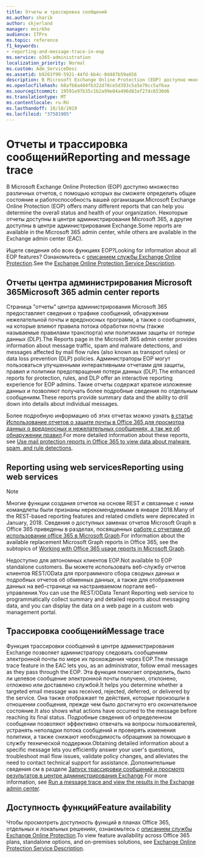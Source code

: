```yaml
---
title: Отчеты и трассировка сообщений
ms.author: sharik
author: skjerland
manager: mnirkhe
audience: ITPro
ms.topic: reference
f1_keywords:
- reporting-and-message-trace-in-eop
ms.service: o365-administration
localization_priority: Normal
ms.custom: Adm_ServiceDesc
ms.assetid: b9263f99-5921-44fd-bb4c-0d487b59a656
description: В Microsoft Exchange Online Protection (EOP) доступно множество различных отчетов, с помощью которых вы сможете определить общее состояние и работоспособность вашей организации. Некоторые отчеты доступны в центре администрирования Microsoft 365, а другие доступны в центре администрирования Exchange.
ms.openlocfilehash: b8afb8a404fb322d70ce5d393c5a5e70cc5af6aa
ms.sourcegitcommit: 19591e97b35c1b2a99e04a496d83af27dc6530d6
ms.translationtype: MT
ms.contentlocale: ru-RU
ms.lasthandoff: 10/18/2019
ms.locfileid: "37581905"
---
```

# <a name="reporting-and-message-trace"></a><span data-ttu-id="f8b0a-104">Отчеты и трассировка сообщений</span><span class="sxs-lookup"><span data-stu-id="f8b0a-104">Reporting and message trace</span></span>

<span data-ttu-id="f8b0a-105">В Microsoft Exchange Online Protection (EOP) доступно множество различных отчетов, с помощью которых вы сможете определить общее состояние и работоспособность вашей организации.</span><span class="sxs-lookup"><span data-stu-id="f8b0a-105">Microsoft Exchange Online Protection (EOP) offers many different reports that can help you determine the overall status and health of your organization.</span></span> <span data-ttu-id="f8b0a-106">Некоторые отчеты доступны в центре администрирования Microsoft 365, а другие доступны в центре администрирования Exchange.</span><span class="sxs-lookup"><span data-stu-id="f8b0a-106">Some reports are available in the Microsoft 365 admin center, while others are available in the Exchange admin center (EAC).</span></span>

<span data-ttu-id="f8b0a-107">Ищете сведения обо всех функциях EOP?</span><span class="sxs-lookup"><span data-stu-id="f8b0a-107">Looking for information about all EOP features?</span></span> <span data-ttu-id="f8b0a-108">Ознакомьтесь с [описанием службы Exchange Online Protection](exchange-online-protection-service-description.md).</span><span class="sxs-lookup"><span data-stu-id="f8b0a-108">See the [Exchange Online Protection Service Description](exchange-online-protection-service-description.md).</span></span>

## <a name="microsoft-365-admin-center-reports"></a><span data-ttu-id="f8b0a-109">Отчеты центра администрирования Microsoft 365</span><span class="sxs-lookup"><span data-stu-id="f8b0a-109">Microsoft 365 admin center reports</span></span>

<span data-ttu-id="f8b0a-110">Страница "отчеты" центра администрирования Microsoft 365 предоставляет сведения о трафике сообщений, обнаружении нежелательной почты и вредоносных программ, а также о сообщениях, на которые влияют правила потока обработки почты (также называемые правилами транспорта) или политиками защиты от потери данных (DLP).</span><span class="sxs-lookup"><span data-stu-id="f8b0a-110">The Reports page in the Microsoft 365 admin center provides information about message traffic, spam and malware detections, and messages affected by mail flow rules (also known as transport rules) or data loss prevention (DLP) policies.</span></span> <span data-ttu-id="f8b0a-111">Администраторы EOP могут пользоваться улучшенными интерактивными отчетами для защиты, правил и политики предотвращения потери данных (DLP).</span><span class="sxs-lookup"><span data-stu-id="f8b0a-111">The enhanced reports for protection, rules, and DLP offer an interactive reporting experience for EOP admins.</span></span> <span data-ttu-id="f8b0a-112">Такие отчеты содержат краткое изложение данных и позволяют получать более подробные сведения по отдельным сообщениям.</span><span class="sxs-lookup"><span data-stu-id="f8b0a-112">These reports provide summary data and the ability to drill down into details about individual messages.</span></span>

<span data-ttu-id="f8b0a-113">Более подробную информацию об этих отчетах можно узнать [в статье Использование отчетов о защите почты в Office 365 для просмотра данных о вредоносных и нежелательных сообщениях, а так же об обнаружении правил](https://docs.microsoft.com/exchange/monitoring/use-mail-protection-reports).</span><span class="sxs-lookup"><span data-stu-id="f8b0a-113">For more detailed information about these reports, see [Use mail protection reports in Office 365 to view data about malware, spam, and rule detections](https://docs.microsoft.com/exchange/monitoring/use-mail-protection-reports).</span></span>

## <a name="reporting-using-web-services"></a><span data-ttu-id="f8b0a-114">Reporting using web services</span><span class="sxs-lookup"><span data-stu-id="f8b0a-114">Reporting using web services</span></span>

> [!NOTE]
> <span data-ttu-id="f8b0a-115">Многие функции создания отчетов на основе REST и связанные с ними командлеты были признаны нерекомендуемыми в январе 2018.</span><span class="sxs-lookup"><span data-stu-id="f8b0a-115">Many of the REST-based reporting features and related cmdlets were deprecated in January, 2018.</span></span> <span data-ttu-id="f8b0a-116">Сведения о доступных заменах отчетов Microsoft Graph в Office 365 приведены в разделах, посвященных [работе с отчетами об использовании office 365 в Microsoft Graph](https://go.microsoft.com/fwlink/p/?LinkID=865135).</span><span class="sxs-lookup"><span data-stu-id="f8b0a-116">For information about the available replacement Microsoft Graph reports in Office 365, see the subtopics of [Working with Office 365 usage reports in Microsoft Graph](https://go.microsoft.com/fwlink/p/?LinkID=865135).</span></span>

<span data-ttu-id="f8b0a-117">Недоступно для автономных клиентов EOP.</span><span class="sxs-lookup"><span data-stu-id="f8b0a-117">Not available to EOP standalone customers.</span></span> <span data-ttu-id="f8b0a-118">Вы можете использовать веб-службу отчетов клиентов REST/OData для программного сбора сводных данных и подробных отчетов об обменных данных, а также для отображения данных на веб-странице на настраиваемом портале веб-управления.</span><span class="sxs-lookup"><span data-stu-id="f8b0a-118">You can use the REST/OData Tenant Reporting web service to programmatically collect summary and detailed reports about messaging data, and you can display the data on a web page in a custom web management portal.</span></span>

## <a name="message-trace"></a><span data-ttu-id="f8b0a-119">Трассировка сообщений</span><span class="sxs-lookup"><span data-stu-id="f8b0a-119">Message trace</span></span>

<span data-ttu-id="f8b0a-120">Функция трассировки сообщений в центре администрирования Exchange позволяет администратору следовать сообщениям электронной почты по мере их прохождения через EOP.</span><span class="sxs-lookup"><span data-stu-id="f8b0a-120">The message trace feature in the EAC lets you, as an administrator, follow email messages as they pass through the EOP.</span></span> <span data-ttu-id="f8b0a-121">Эта функция помогает определить, было ли целевое сообщение электронной почты получено, отклонено, отложено или доставлено службой.</span><span class="sxs-lookup"><span data-stu-id="f8b0a-121">It helps you determine whether a targeted email message was received, rejected, deferred, or delivered by the service.</span></span> <span data-ttu-id="f8b0a-122">Она также отображает те действия, которые произошли в отношении сообщения, прежде чем было достигнуто его окончательное состояние.</span><span class="sxs-lookup"><span data-stu-id="f8b0a-122">It also shows what actions have occurred to the message before reaching its final status.</span></span> <span data-ttu-id="f8b0a-123">Подробные сведения об определенном сообщении позволяют эффективно отвечать на вопросы пользователей, устранять неполадки потока сообщений и проверять изменения политики, а также снижают необходимость обращения за помощью в службу технической поддержки.</span><span class="sxs-lookup"><span data-stu-id="f8b0a-123">Obtaining detailed information about a specific message lets you efficiently answer your user's questions, troubleshoot mail flow issues, validate policy changes, and alleviates the need to contact technical support for assistance.</span></span> <span data-ttu-id="f8b0a-124">Дополнительные сведения см в разделе [Запуск трассировки сообщений и просмотр результатов в центре администрирования Exchange](https://docs.microsoft.com/exchange/monitoring/trace-an-email-message/run-a-message-trace-and-view-results).</span><span class="sxs-lookup"><span data-stu-id="f8b0a-124">For more information, see [Run a message trace and view the results in the Exchange admin center](https://docs.microsoft.com/exchange/monitoring/trace-an-email-message/run-a-message-trace-and-view-results).</span></span>

## <a name="feature-availability"></a><span data-ttu-id="f8b0a-125">Доступность функций</span><span class="sxs-lookup"><span data-stu-id="f8b0a-125">Feature availability</span></span>

<span data-ttu-id="f8b0a-126">Чтобы просмотреть доступность функций в планах Office 365, отдельных и локальных решениях, ознакомьтесь с [описанием службы Exchange Online Protection](exchange-online-protection-service-description.md).</span><span class="sxs-lookup"><span data-stu-id="f8b0a-126">To view feature availability across Office 365 plans, standalone options, and on-premises solutions, see [Exchange Online Protection Service Description](exchange-online-protection-service-description.md).</span></span>
